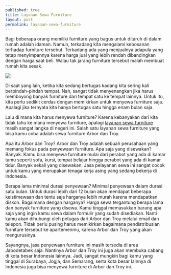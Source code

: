 ```yaml
---
published: true
title: Layanan Sewa Furniture
layout: post
permalink: layanan-sewa-furniture
---
```

Bagi beberapa orang memiliki furniture yang bagus untuk ditaruh di dalam rumah adalah idaman. Namun, terkadang kita mengalami kebosanan terhadap furniture tersebut. Terkadang ada yang menjualnya adapula yang tetap menyimpannya karena harga jual yang lebih rendah dibandingkan dengan harga saat beli. Walau tak jarang furniture tersebut malah membuat rumah kita sesak.

<img src="http://www.arborandtroy.com/img/cms/ANT_0211.jpg">

Di saat yang lain, ketika kita sedang bertugas kadang kita sering kali berpindah-pindah tempat. Nah, sangat tidak menyenangkan jika harus memboyong banyak furniture dari tempat satu ke tempat lainnya. Untuk itu, kita perlu sedikit cerdas dengan memikirkan untuk menyewa furniture saja. Apalagi jika ternyata kita hanya bertugas satu hingga enam bulan saja.

Lalu di mana kita harus menyewa furniture? Karena kebanyakan dari kita tidak tahu ke mana menyewa furniture, apalagi <a href="http://www.arborandtroy.com/content/19-rental-product">layanan sewa furniture</a> masih sangat langka di negeri ini. Salah satu layanan sewa furniture yang bisa kamu coba adalah sewa furniture Arbor dan Troy.

Apa itu Arbor dan Troy? Arbor dan Troy adalah sebuah perusahaan yang memang fokus pada penyewaan furniture. Apa saja yang disewakan? Banyak. Kamu bisa menyewa furniture mulai dari perabot yang ada di kamar tamu seperti sofa, kursi, tempat belajar hingga perabot yang ada di kamar tidur. Banyak sekali yang disewakan. Jasa pelayanan sewa ini sangat cocok untuk kamu yang merupakan tenaga kerja asing yang sedang bekerja di Indonesia.

Berapa lama minimal durasi penyewaan? Minimal penyewaan dalam durasi satu bulan. Untuk durasi lebih dari 12 bulan akan mendapat beberapa keistimewaan dan tentu saja harganya lebih murah karena mendapatkan diskon. Bagaimana dengan harganya? Harga sewa tergantung berapa lama dan banyak furniture yang disewa. Kamu tinggal memasukkan barang apa saja yang ingin kamu sewa dalam formulir yang sudah disediakan. Nanti kamu akan dihubungi oleh petugas dari Arbor dan Troy melalui email dan telepon. Tidak perlu pusing harus memikirkan bagaimana pendistribusian furniture tersebut ke apartemenmu, karena Arbor dan Troy yang akan mengurusinya.

Sayangnya, jasa penyewaan furniture ini masih tersedia di area Jabodetabek saja. Nantinya Arbor dan Troy ini juga akan membuka cabang di kota besar Indonesia lainnya. Jadi, sangat mungkin bagi kamu yang tinggal di Surabaya, Jogja, dan Semarang, serta kota besar lainnya di Indonesia juga bisa menyewa furniture di Arbor dan Troy ini.